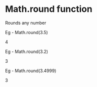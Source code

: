 # Math.round function

Rounds any number

Eg - Math.round(3.5)

4

Eg - Math.round(3.2)

3

Eg - Math.round(3.4999)

3
